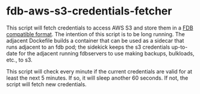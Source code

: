 # fdb-aws-s3-credentials-fetcher

This script will fetch credentials to access AWS S3 and store them in a [FDB compatible format](https://apple.github.io/foundationdb/backups.html#blob-credential-files).
The intention of this script is to be long running. The adjacent Dockefile builds a container that can be used
as a sidecar that runs adjacent to an fdb pod; the sidekick keeps the s3 credentials up-to-date for the adjacent
running fdbservers to use making backups, bulkloads, etc., to s3.

This script will check every minute if the current credentials are valid for at least the next 5 minutes.
If so, it will sleep another 60 seconds. If not, the script will fetch new credentials.
